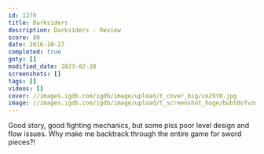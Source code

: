 ```yaml
---
id: 1270
title: Darksiders
description: Darksiders - Review
score: 80
date: 2016-10-27
completed: true
goty: []
modified_date: 2023-02-28
screenshots: []
tags: []
videos: []
cover: //images.igdb.com/igdb/image/upload/t_cover_big/co29t0.jpg
image: //images.igdb.com/igdb/image/upload/t_screenshot_huge/bubt0ofvzqiqc5pyg98a.jpg
---
```

Good story, good fighting mechanics, but some piss poor level design and flow issues. Why make me backtrack through the entire game for sword pieces?!